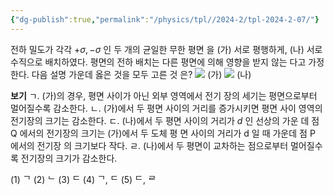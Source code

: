 ```yaml
---
{"dg-publish":true,"permalink":"/physics/tpl//2024-2/tpl-2024-2-07/"}
---
```



전하 밀도가 각각 $+\sigma,-\sigma$ 인 두 개의 균일한 무한 평면 을 (가) 서로 평행하게, (나) 서로 수직으로 배치하였다. 평면의 전하 배치는 다른 평면에 의해 영향을 받지 않는 다고 가정한다. 다음 설명 가운데 옳은 것을 모두 고른 것 은?
![](https://cdn.mathpix.com/cropped/2025_05_26_b6c88c9db9e5797c4395g-4.jpg?height=434&width=243&top_left_y=622&top_left_x=270)
(가)
![](https://cdn.mathpix.com/cropped/2025_05_26_b6c88c9db9e5797c4395g-4.jpg?height=320&width=284&top_left_y=693&top_left_x=872)
(나)

**보기**
ㄱ. (가)의 경우, 평면 사이가 아닌 외부 영역에서 전기 장의 세기는 평면으로부터 멀어질수록 감소한다.
ㄴ. (가)에서 두 평면 사이의 거리를 증가시키면 평면 사이 영역의 전기장의 크기는 감소한다.
ㄷ. (나)에서 두 평면 사이의 거리가 $d$ 인 선상의 가운 데 점 Q 에서의 전기장의 크기는 (가)에서 두 도체 평 면 사이의 거리가 d 일 때 가운데 점 P 에서의 전기장 의 크기보다 작다.
ㄹ. (나)에서 두 평면이 교차하는 점으로부터 멀어질수 록 전기장의 크기가 감소한다.

(1) ᄀ
(2) ᄂ
(3) ᄃ
(4) ᄀ, ᄃ
(5) ᄃ, ᄅ
